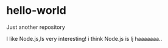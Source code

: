 # hello-world
Just another repository

I like Node.js,Is very interesting!
i think Node.js is lj  haaaaaaa..
